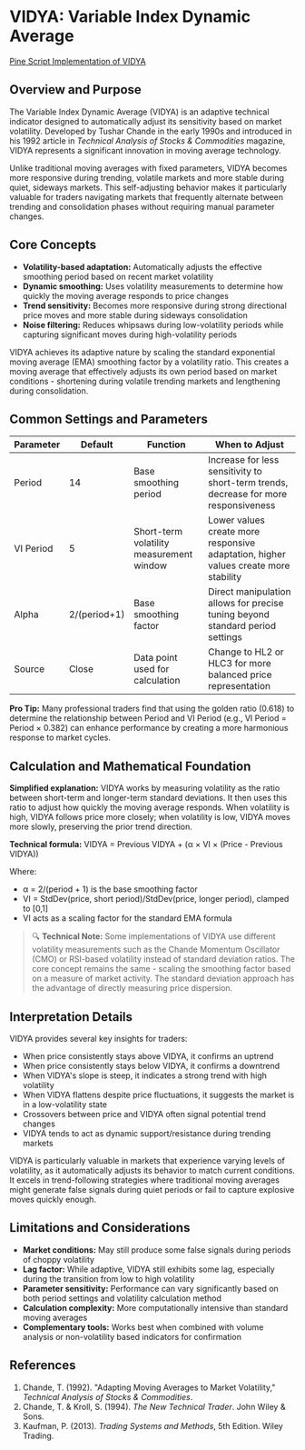 # VIDYA: Variable Index Dynamic Average

[Pine Script Implementation of VIDYA](https://github.com/mihakralj/pinescript/blob/main/indicators/trends_IIR/vidya.pine)

## Overview and Purpose

The Variable Index Dynamic Average (VIDYA) is an adaptive technical indicator designed to automatically adjust its sensitivity based on market volatility. Developed by Tushar Chande in the early 1990s and introduced in his 1992 article in *Technical Analysis of Stocks & Commodities* magazine, VIDYA represents a significant innovation in moving average technology.

Unlike traditional moving averages with fixed parameters, VIDYA becomes more responsive during trending, volatile markets and more stable during quiet, sideways markets. This self-adjusting behavior makes it particularly valuable for traders navigating markets that frequently alternate between trending and consolidation phases without requiring manual parameter changes.

## Core Concepts

* **Volatility-based adaptation:** Automatically adjusts the effective smoothing period based on recent market volatility
* **Dynamic smoothing:** Uses volatility measurements to determine how quickly the moving average responds to price changes
* **Trend sensitivity:** Becomes more responsive during strong directional price moves and more stable during sideways consolidation
* **Noise filtering:** Reduces whipsaws during low-volatility periods while capturing significant moves during high-volatility periods

VIDYA achieves its adaptive nature by scaling the standard exponential moving average (EMA) smoothing factor by a volatility ratio. This creates a moving average that effectively adjusts its own period based on market conditions - shortening during volatile trending markets and lengthening during consolidation.

## Common Settings and Parameters

| Parameter | Default | Function | When to Adjust |
|-----------|---------|----------|---------------|
| Period | 14 | Base smoothing period | Increase for less sensitivity to short-term trends, decrease for more responsiveness |
| VI Period | 5 | Short-term volatility measurement window | Lower values create more responsive adaptation, higher values create more stability |
| Alpha | 2/(period+1) | Base smoothing factor | Direct manipulation allows for precise tuning beyond standard period settings |
| Source | Close | Data point used for calculation | Change to HL2 or HLC3 for more balanced price representation |

**Pro Tip:** Many professional traders find that using the golden ratio (0.618) to determine the relationship between Period and VI Period (e.g., VI Period = Period × 0.382) can enhance performance by creating a more harmonious response to market cycles.

## Calculation and Mathematical Foundation

**Simplified explanation:**
VIDYA works by measuring volatility as the ratio between short-term and longer-term standard deviations. It then uses this ratio to adjust how quickly the moving average responds. When volatility is high, VIDYA follows price more closely; when volatility is low, VIDYA moves more slowly, preserving the prior trend direction.

**Technical formula:**
VIDYA = Previous VIDYA + (α × VI × (Price - Previous VIDYA))

Where:
- α = 2/(period + 1) is the base smoothing factor
- VI = StdDev(price, short period)/StdDev(price, longer period), clamped to [0,1]
- VI acts as a scaling factor for the standard EMA formula

> 🔍 **Technical Note:** Some implementations of VIDYA use different volatility measurements such as the Chande Momentum Oscillator (CMO) or RSI-based volatility instead of standard deviation ratios. The core concept remains the same - scaling the smoothing factor based on a measure of market activity. The standard deviation approach has the advantage of directly measuring price dispersion.

## Interpretation Details

VIDYA provides several key insights for traders:

- When price consistently stays above VIDYA, it confirms an uptrend
- When price consistently stays below VIDYA, it confirms a downtrend
- When VIDYA's slope is steep, it indicates a strong trend with high volatility
- When VIDYA flattens despite price fluctuations, it suggests the market is in a low-volatility state
- Crossovers between price and VIDYA often signal potential trend changes
- VIDYA tends to act as dynamic support/resistance during trending markets

VIDYA is particularly valuable in markets that experience varying levels of volatility, as it automatically adjusts its behavior to match current conditions. It excels in trend-following strategies where traditional moving averages might generate false signals during quiet periods or fail to capture explosive moves quickly enough.

## Limitations and Considerations

* **Market conditions:** May still produce some false signals during periods of choppy volatility
* **Lag factor:** While adaptive, VIDYA still exhibits some lag, especially during the transition from low to high volatility
* **Parameter sensitivity:** Performance can vary significantly based on both period settings and volatility calculation method
* **Calculation complexity:** More computationally intensive than standard moving averages
* **Complementary tools:** Works best when combined with volume analysis or non-volatility based indicators for confirmation

## References

1. Chande, T. (1992). "Adapting Moving Averages to Market Volatility," *Technical Analysis of Stocks & Commodities*.
2. Chande, T. & Kroll, S. (1994). *The New Technical Trader*. John Wiley & Sons.
3. Kaufman, P. (2013). *Trading Systems and Methods*, 5th Edition. Wiley Trading.
